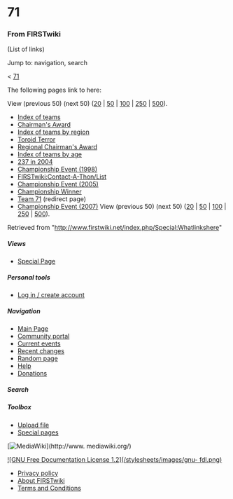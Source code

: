 # 71

### From FIRSTwiki

(List of links)

Jump to: navigation, search

&lt; [71](/index.php?title=71&redirect=no "71" )  

The following pages link to here:

View (previous 50) (next 50)
([20](/index.php?title=Special:Whatlinkshere/71&limit=20&from=0
"Special:Whatlinkshere/71" ) |
[50](/index.php?title=Special:Whatlinkshere/71&limit=50&from=0
"Special:Whatlinkshere/71" ) |
[100](/index.php?title=Special:Whatlinkshere/71&limit=100&from=0
"Special:Whatlinkshere/71" ) |
[250](/index.php?title=Special:Whatlinkshere/71&limit=250&from=0
"Special:Whatlinkshere/71" ) |
[500](/index.php?title=Special:Whatlinkshere/71&limit=500&from=0
"Special:Whatlinkshere/71" )).

  * [Index of teams](/index.php/Index_of_teams "Index of teams" )
  * [Chairman's Award](/index.php/Chairman%27s_Award "Chairman's Award" )
  * [Index of teams by region](/index.php/Index_of_teams_by_region "Index of teams by region" )
  * [Toroid Terror](/index.php/Toroid_Terror "Toroid Terror" )
  * [Regional Chairman's Award](/index.php/Regional_Chairman%27s_Award "Regional Chairman's Award" )
  * [Index of teams by age](/index.php/Index_of_teams_by_age "Index of teams by age" )
  * [237 in 2004](/index.php/237_in_2004 "237 in 2004" )
  * [Championship Event (1998)](/index.php/Championship_Event_%281998%29 "Championship Event \(1998\)" )
  * [FIRSTwiki:Contact-A-Thon/List](/index.php/FIRSTwiki:Contact-A-Thon/List "FIRSTwiki:Contact-A-Thon/List" )
  * [Championship Event (2005)](/index.php/Championship_Event_%282005%29 "Championship Event \(2005\)" )
  * [Championship Winner](/index.php/Championship_Winner "Championship Winner" )
  * [Team 71](/index.php?title=Team_71&redirect=no "Team 71" ) (redirect page) 
  * [Championship Event (2007)](/index.php/Championship_Event_%282007%29 "Championship Event \(2007\)" )
View (previous 50) (next 50)
([20](/index.php?title=Special:Whatlinkshere/71&limit=20&from=0
"Special:Whatlinkshere/71" ) |
[50](/index.php?title=Special:Whatlinkshere/71&limit=50&from=0
"Special:Whatlinkshere/71" ) |
[100](/index.php?title=Special:Whatlinkshere/71&limit=100&from=0
"Special:Whatlinkshere/71" ) |
[250](/index.php?title=Special:Whatlinkshere/71&limit=250&from=0
"Special:Whatlinkshere/71" ) |
[500](/index.php?title=Special:Whatlinkshere/71&limit=500&from=0
"Special:Whatlinkshere/71" )).

Retrieved from "<http://www.firstwiki.net/index.php/Special:Whatlinkshere>"

##### Views

  * [Special Page](/index.php/Special:Whatlinkshere/71)

##### Personal tools

  * [Log in / create account](/index.php?title=Special:Userlogin&returnto=Special:Whatlinkshere)

[](/index.php/Main_Page "Main Page" )

##### Navigation

  * [Main Page](/index.php/Main_Page)
  * [Community portal](/index.php/FIRSTwiki:Community_portal)
  * [Current events](/index.php/Current_events)
  * [Recent changes](/index.php/Special:Recentchanges)
  * [Random page](/index.php/Special:Random)
  * [Help](/index.php/Help:Contents)
  * [Donations](/index.php/FIRSTwiki:Site_support)

##### Search



##### Toolbox

  * [Upload file](/index.php/Special:Upload)
  * [Special pages](/index.php/Special:Specialpages)

[![MediaWiki](/skins/common/images/poweredby_mediawiki_88x31.png)](http://www.
mediawiki.org/)

[![GNU Free Documentation License 1.2](/stylesheets/images/gnu-
fdl.png)](http://www.gnu.org/copyleft/fdl.html)

  * [Privacy policy](/index.php/FIRSTwiki:Privacy_policy "FIRSTwiki:Privacy policy" )
  * [About FIRSTwiki](/index.php/FIRSTwiki:About "FIRSTwiki:About" )
  * [Terms and Conditions](/index.php/FIRSTwiki:Terms_and_conditions "FIRSTwiki:Terms and conditions" )


